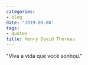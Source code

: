 ```yaml
---
categories:
- blog
date: '2019-09-08'
tags:
- quotes
title: Henry David Thoreau
---
```


"Viva a vida que você sonhou."